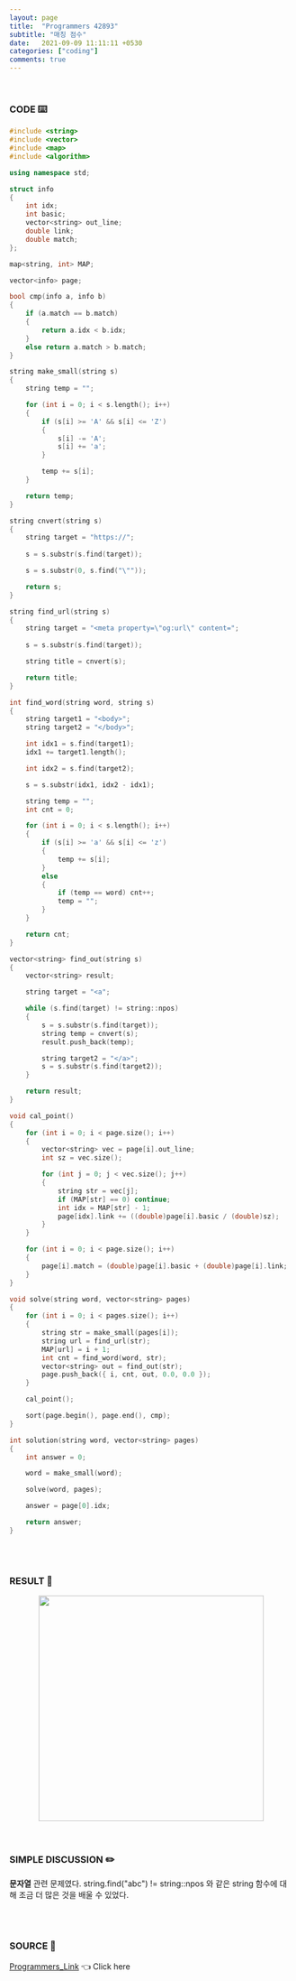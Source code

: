 ```yaml
---
layout: page
title:  "Programmers 42893"
subtitle: "매칭 점수"
date:   2021-09-09 11:11:11 +0530
categories: ["coding"]
comments: true
---
```


<br>

### CODE ⌨️

```c++
#include <string>
#include <vector>
#include <map>
#include <algorithm>

using namespace std;

struct info
{
	int idx;
	int basic;
	vector<string> out_line;
	double link;
	double match;
};

map<string, int> MAP;

vector<info> page;

bool cmp(info a, info b)
{
	if (a.match == b.match)
	{
		return a.idx < b.idx;
	}
	else return a.match > b.match;
}

string make_small(string s)
{
	string temp = "";

	for (int i = 0; i < s.length(); i++)
	{
		if (s[i] >= 'A' && s[i] <= 'Z')
		{
			s[i] -= 'A';
			s[i] += 'a';
		}

		temp += s[i];
	}

	return temp;
}

string cnvert(string s)
{
	string target = "https://";
	
    s = s.substr(s.find(target));

	s = s.substr(0, s.find("\""));

	return s;
}

string find_url(string s)
{
    string target = "<meta property=\"og:url\" content=";
    
    s = s.substr(s.find(target));

	string title = cnvert(s);

	return title;
}

int find_word(string word, string s)
{
	string target1 = "<body>";
	string target2 = "</body>";

	int idx1 = s.find(target1);
	idx1 += target1.length();

	int idx2 = s.find(target2);

	s = s.substr(idx1, idx2 - idx1);

	string temp = "";
	int cnt = 0;

	for (int i = 0; i < s.length(); i++)
	{
		if (s[i] >= 'a' && s[i] <= 'z')
		{
			temp += s[i];
		}
		else
		{
			if (temp == word) cnt++;
			temp = "";
		}
	}

	return cnt;
}

vector<string> find_out(string s)
{
	vector<string> result;

	string target = "<a";

	while (s.find(target) != string::npos)
	{
		s = s.substr(s.find(target));
		string temp = cnvert(s);
		result.push_back(temp);

		string target2 = "</a>";
		s = s.substr(s.find(target2));
	}

	return result;
}

void cal_point()
{
	for (int i = 0; i < page.size(); i++)
	{
		vector<string> vec = page[i].out_line;
		int sz = vec.size();

		for (int j = 0; j < vec.size(); j++)
		{
			string str = vec[j];
			if (MAP[str] == 0) continue;
			int idx = MAP[str] - 1;
			page[idx].link += ((double)page[i].basic / (double)sz);
		}
	}

	for (int i = 0; i < page.size(); i++)
	{
		page[i].match = (double)page[i].basic + (double)page[i].link;
	}
}

void solve(string word, vector<string> pages)
{
	for (int i = 0; i < pages.size(); i++)
	{
		string str = make_small(pages[i]);
		string url = find_url(str);
		MAP[url] = i + 1;
		int cnt = find_word(word, str);
		vector<string> out = find_out(str);
		page.push_back({ i, cnt, out, 0.0, 0.0 });
	}

	cal_point();

	sort(page.begin(), page.end(), cmp);
}

int solution(string word, vector<string> pages)
{
	int answer = 0;

	word = make_small(word);

	solve(word, pages);

	answer = page[0].idx;

	return answer;
}
```  

<br>
<br>

### RESULT 💛

<img src="{{ '/assets/programmers/p42893r.jpg' }}" style="width: 400px; height: auto; margin-left: auto; margin-right: auto; display: block;">  

<br>
<br>

### SIMPLE DISCUSSION ✏️

**문자열** 관련 문제였다. string.find("abc") != string::npos 와 같은 string 함수에 대해 조금 더 많은 것을 배울 수 있었다.  

<br>
<br>

### SOURCE 💎

[Programmers_Link][link] 👈 Click here  

<br>
<br>

<script src="https://utteranc.es/client.js"
        repo="DCherish/DCherish.github.io"
        issue-term="pathname"
        theme="boxy-light"
        crossorigin="anonymous"
        async>
</script>

[link]: https://programmers.co.kr/learn/courses/30/lessons/42893